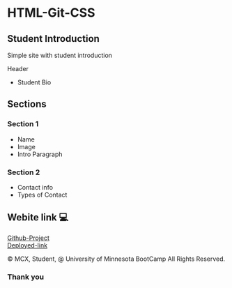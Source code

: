 # HTML-Git-CSS
## Student Introduction

Simple site with student introduction

Header

- Student Bio

## Sections

###  Section 1
- Name
- Image
- Intro Paragraph

###  Section 2
- Contact info
- Types of Contact

## Webite link 💻

[Github-Project](https://github.com/MCXBootCampUMN/HTML-Git-CSS)
<br>
[Deployed-link](https://maxamed-ncx.github.io/HTML-Git-CSS/)

© MCX, Student, @ University of Minnesota BootCamp All Rights Reserved.

### Thank you
